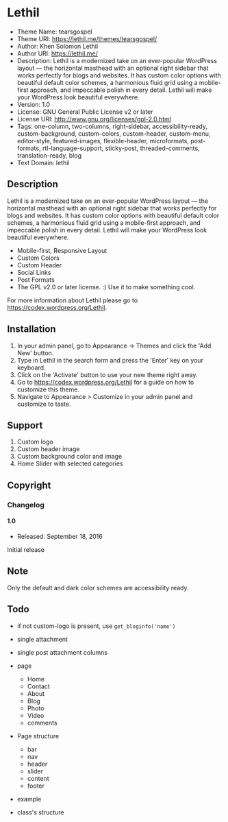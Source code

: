 # Lethil

* Theme Name: tearsgospel
* Theme URI: https://lethil.me/themes/tearsgospel/
* Author: Khen Solomon Lethil
* Author URI: https://lethil.me/
* Description: Lethil is a modernized take on an ever-popular WordPress layout — the horizontal masthead with an optional right sidebar that works perfectly for blogs and websites. It has custom color options with beautiful default color schemes, a harmonious fluid grid using a mobile-first approach, and impeccable polish in every detail. Lethil will make your WordPress look beautiful everywhere.
* Version: 1.0
* License: GNU General Public License v2 or later
* License URI: http://www.gnu.org/licenses/gpl-2.0.html
* Tags: one-column, two-columns, right-sidebar, accessibility-ready, custom-background, custom-colors, custom-header, custom-menu, editor-style, featured-images, flexible-header, microformats, post-formats, rtl-language-support, sticky-post, threaded-comments, translation-ready, blog
* Text Domain: lethil


## Description
Lethil is a modernized take on an ever-popular WordPress layout — the horizontal masthead with an optional right sidebar that works perfectly for blogs and websites. It has custom color options with beautiful default color schemes, a harmonious fluid grid using a mobile-first approach, and impeccable polish in every detail. Lethil will make your WordPress look beautiful everywhere.

* Mobile-first, Responsive Layout
* Custom Colors
* Custom Header
* Social Links
* Post Formats
* The GPL v2.0 or later license. :) Use it to make something cool.

For more information about Lethil please go to https://codex.wordpress.org/Lethil.

## Installation

1. In your admin panel, go to Appearance -> Themes and click the 'Add New' button.
2. Type in Lethil in the search form and press the 'Enter' key on your keyboard.
3. Click on the 'Activate' button to use your new theme right away.
4. Go to https://codex.wordpress.org/Lethil for a guide on how to customize this theme.
5. Navigate to Appearance > Customize in your admin panel and customize to taste.

## Support
1. Custom logo
2. Custom header image
3. Custom background color and image
4. Home Slider with selected categories
## Copyright


### Changelog

#### 1.0
* Released: September 18, 2016

Initial release

## Note

Only the default and dark color schemes are accessibility ready.

## Todo

* if not custom-logo is present, use `get_bloginfo('name')`
* single attachment
* single post attachment columns
* page
  * Home
  * Contact
  * About
  * Blog
  * Photo
  * Video
  * comments
* Page structure
  * bar
  * nav
  * header
  * slider
  * content
  * footer
  
* example
* class's structure

